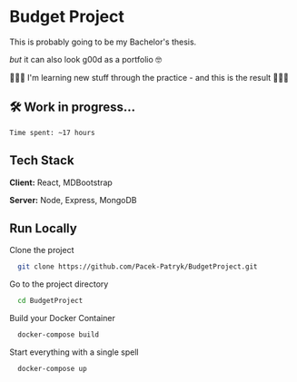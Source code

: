 
# Budget Project

This is probably going to be my Bachelor's thesis.

*but* it can also look g00d as a portfolio 🤓



👨🏽‍💻 I'm learning new stuff through the practice - and this is the result 👨🏽‍💻



## 🛠 Work in progress...
`Time spent: ~17 hours`



## Tech Stack

**Client:** React, MDBootstrap

**Server:** Node, Express, MongoDB


## Run Locally

Clone the project

```bash
  git clone https://github.com/Pacek-Patryk/BudgetProject.git
```

Go to the project directory

```bash
  cd BudgetProject
```

Build your Docker Container

```bash
  docker-compose build
```

Start everything with a single spell

```bash
  docker-compose up
```

